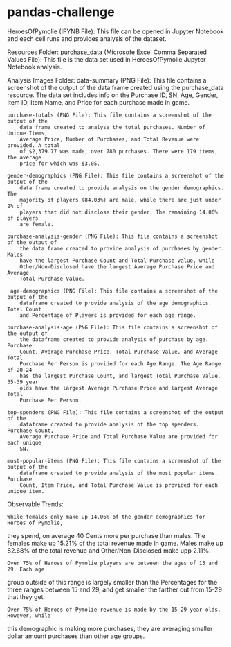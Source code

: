 # pandas-challenge

HeroesOfPymolie (IPYNB File): This file can be opened in Jupyter Notebook and each cell runs
	and provides analysis of the dataset.

Resources Folder:
	purchase_data (Microsofe Excel Comma Separated Values File): This file is the data
		set used in HeroesOfPymolie Jupyter Notebook analysis.

Analysis Images Folder:
	data-summary (PNG File): This file contains a screenshot of the output of the data
		frame created using the purchase_data  resource. The data set includes info
		on the Purchase ID, SN, Age, Gender, Item ID, Item Name, and Price for each
		purchase made in game.

	purchase-totals (PNG File): This file contains a screenshot of the output of the
		data frame created to analyse the total purchases. Number of Unique Items,
		Average Price, Number of Purchases, and Total Revenue were provided. A total
		of $2,379.77 was made, over 780 purchases. There were 179 items, the average
		price for which was $3.05.

	gender-demographics (PNG File): This file contains a screenshot of the output of the
		data frame created to provide analysis on the gender demographics. The 
		majority of players (84.03%) are male, while there are just under 2% of
		players that did not disclose their gender. The remaining 14.06% of players
		are female.

	purchase-analysis-gender (PNG File): This file contains a screenshot of the output of
		the data frame created to provide analysis of purchases by gender. Males 
		have the largest Purchase Count and Total Purchase Value, while 
		Other/Non-Disclosed have the largest Average Purchase Price and Average
		Total Purchase Value.

	 age-demographics (PNG File): This file contains a screenshot of the output of the 
		dataframe created to provide analysis of the age demographics. Total Count
		and Percentage of Players is provided for each age range.

	purchase-analysis-age (PNG File): This file contains a screenshot of the output of
		the dataframe created to provide analysis of purchase by age. Purchase 
		Count, Average Purchase Price, Total Purchase Value, and Average Total 
		Purchase Per Person is provided for each Age Range. The Age Range of 20-24
		has the largest Purchase Count, and largest Total Purchase Value. 35-39 year
		olds have the largest Average Purchase Price and largest Average Total 
		Purchase Per Person.

	top-spenders (PNG File): This file contains a screenshot of the output of the 
		dataframe created to provide analysis of the top spenders. Purchase Count,
		Average Purchase Price and Total Purchase Value are provided for each unique
		SN.

	most-popular-items (PNG File): This file contains a screenshot of the output of the
		dataframe created to provide analysis of the most popular items. Purchase
		Count, Item Price, and Total Purchase Value is provided for each unique item.
		


Observable Trends:

	While females only make up 14.06% of the gender demographics for Heroes of Pymolie,
they spend, on average 40 Cents more per purchase than males. The females make up 15.21% of 
the total revenue made in game. Males make up 82.68% of the total revenue and
Other/Non-Disclosed make upp 2.11%.

	Over 75% of Heroes of Pymolie players are between the ages of 15 and 29. Each age
group outside of this range is largely smaller than the Percentages for the three ranges
between 15 and 29, and get smaller the farther out from 15-29 that they get. 

	Over 75% of Heroes of Pymolie revenue is made by the 15-29 year olds. However, while
this demographic is making more purchases, they are averaging smaller dollar amount purchases
than other age groups. 